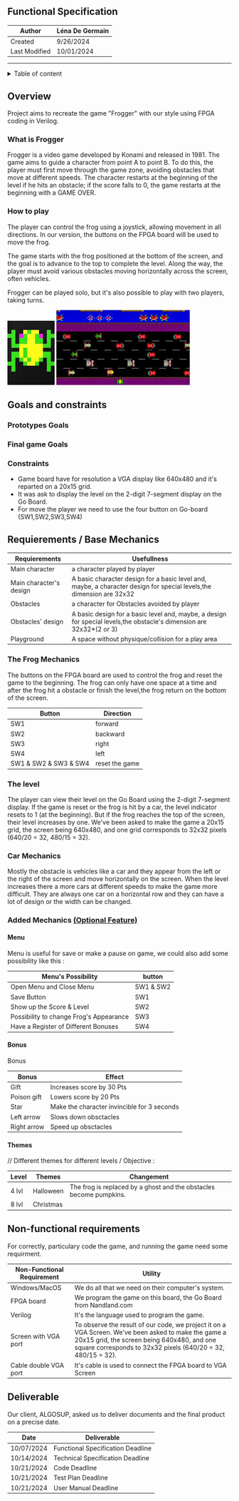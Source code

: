 ## Functional Specification

| Author       | Léna De Germain |
|--------------|-----------------|
|Created       |    9/26/2024    |
|Last Modified |    10/01/2024    |

---

<details>

<summary> Table of content </summary>

 - [Functionnal Specification](#functional-specification)
 - [Overview](#overview)
    - [What is Frogger](#what-is-frogger)
    - [How to play](#how-to-play)
 - [Goals and constraints](#goals-and-constraints)
    - [Prototypes Goals](#prototypes-goals)
    - [Final game Goals](#final-game-goals)
    - [Constraints](#constraints)
 - [Requierements / Base Mechanics](#requierements--base-mechanics)
    - [The Frog Mechanics](#the-frog-mechanics)
    - [The Level](#the-level)
    - [Car Mechanics](#car-mechanics)
    - [Added Mechanics](#added-mechanics-optional-feature)
        - [Menu](#menu)
        - [Bonus](#bonus)
        - [Themes](#themes)
 - [Non-functional requirements](#non-functional-requirements)
 - [Deliverable](#deliverable)

</details>

## Overview 

Project aims to recreate the game "Frogger" with our style using FPGA coding in Verilog.

### What is Frogger

Frogger is a video game developed by Konami and released in 1981. The game aims to guide a character from point A to point B. To do this, the player must first move through the game zone, avoiding obstacles that move at different speeds. The character restarts at the beginning of the level if he hits an obstacle; if the score falls to 0, the game restarts at the beginning with a GAME OVER.


### How to play

The player can control the frog using a joystick, allowing movement in all directions. In our version, the buttons on the FPGA board will be used to move the frog.

The game starts with the frog positioned at the bottom of the screen, and the goal is to advance to the top to complete the level. Along the way, the player must avoid various obstacles moving horizontally across the screen, often vehicles.

Frogger can be played solo, but it's also possible to play with two players, taking turns.

![example of frog](image/Frogger_Original_ch.jpg)
![example of frogger in game](image/Frogger_Original_Game.jpg)

## Goals and constraints 

### Prototypes Goals 


### Final game Goals 


### Constraints 
* Game board have for resolution a VGA display like 640x480 and it's reparted on a 20x15 grid.
* It was ask to display the level on the 2-digit 7-segment display on the Go Board.
* For move the player we need to use the four button on Go-board (SW1,SW2,SW3,SW4)
## Requierements / Base Mechanics

|Requierements|Usefullness|
|-|-|
|Main character|a character played by player|
|Main character's design| A basic character design for a basic level and, maybe, a character design for special levels,the dimension are 32x32|
|Obstacles|a character for Obstacles avoided by player|
|Obstacles' design| A basic design for a basic level and, maybe, a design for special levels,the obstacle's dimension are 32x32*(2 or 3)|
|Playground|A space without physique/collision for a play area|

### The Frog Mechanics
The buttons on the FPGA board are used to control the frog and reset the game to the beginning. The frog can only have  one space at a time and after the frog hit a obstacle or finish the level,the frog return on the bottom of the screen.

| Button | Direction |
|-|-|
| SW1 | forward |
| SW2 | backward |
| SW3 | right |
| SW4 | left | 
| SW1 & SW2 & SW3 & SW4 | reset the game |

### The level

The player can view their level on the Go Board using the 2-digit 7-segment display. If the game is reset or the frog is hit by a car, the level indicator resets to 1 (at the beginning). But if the frog reaches the top of the screen, their level increases by one. We've been asked to make the game a 20x15 grid, the screen being 640x480, and one grid corresponds to 32x32 pixels (640/20 = 32, 480/15 = 32).

### Car Mechanics

Mostly the obstacle is vehicles like a car and they appear from the left or the right of the screen and move horizontally on the screen. When the level increases there a more cars at different speeds to make the game more difficult. They are always one car on a horizontal row and they can have a lot of design or the width can be changed.


### Added Mechanics <u>(Optional Feature)</u>

#### Menu
Menu is useful for save or make a pause on game, we could also add some possibility like this :

|Menu's Possibility | button |
|-|-|
|Open Menu and Close Menu |SW1 & SW2 |
|Save Button| SW1 |
|Show up the Score & Level| SW2
|Possibility to change Frog's Appearance| SW3 |
|Have a Register of Different Bonuses| SW4 |


#### Bonus

Bonus

| Bonus | Effect |
|-|-|
|Gift| Increases score by 30 Pts |
|Poison gift| Lowers score by 20 Pts|
|Star| Make the character invincible for 3 seconds |
|Left arrow| Slows down obsctacles|
|Right arrow| Speed up obsctacles|

#### Themes

// Different themes for different levels / Objective :

|Level|Themes|Changement|
|-|-|-|
|4 lvl|Halloween|The frog is replaced by a ghost and the obstacles become pumpkins. |
|8 lvl| Christmas |

## Non-functional requirements 

For correctly, particulary code the game, and running the game need some requirment.

|Non-Functional Requirement|Utility|
|-|-|
|Windows/MacOS|We do all that we need on their computer's system.|
|FPGA board |We program the game on this board, the Go Board from Nandland.com |
|Verilog|It's the language used to program the game.|
|Screen with VGA port|To observe the result of our code, we project it on a VGA Screen. We've been asked to make the game a 20x15 grid, the screen being 640x480, and one square corresponds to 32x32 pixels (640/20 = 32, 480/15 = 32).|
|Cable double VGA port|It's cable is used to connect the FPGA board to VGA Screen|

## Deliverable

Our client, ALGOSUP, asked us to deliver documents and the final product on a precise date.

|Date|Deliverable|
|-|-|
|10/07/2024|Functional Specification Deadline|
|10/14/2024|Technical Specification Deadline|
|10/21/2024|Code Deadline |
|10/21/2024|Test Plan Deadline| 
|10/21/2024|User Manual Deadline|